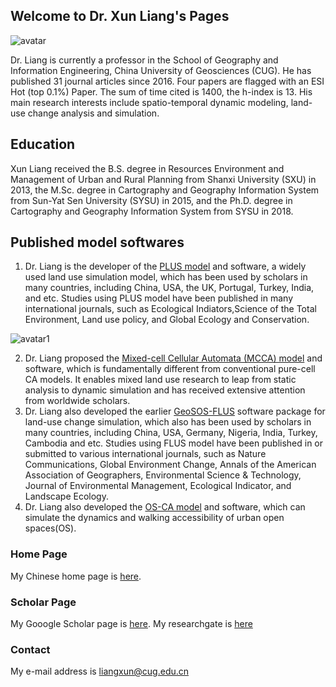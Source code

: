 ## Welcome to Dr. Xun Liang's Pages
![avatar](http://grzy.cug.edu.cn/__local/E/2E/16/3B99725E104F65A20FF6A77FBC0_9D121689_41CD.jpg)

Dr. Liang is currently a professor in the School of Geography and Information Engineering, China University of Geosciences (CUG). He has published 31 journal articles since 2016. Four papers are flagged with an ESI Hot (top 0.1%) Paper. The sum of time cited is 1400, the h-index is 13. His main research interests include spatio-temporal dynamic modeling, land-use change analysis and simulation.

## Education
Xun Liang received the B.S. degree in Resources Environment and Management of Urban and Rural Planning from Shanxi University (SXU) in 2013, the M.Sc. degree in Cartography and Geography Information System from Sun-Yat Sen University (SYSU) in 2015, and the Ph.D. degree in Cartography and Geography Information System from SYSU in 2018. 

## Published model softwares
1. Dr. Liang is the developer of the [PLUS model](https://github.com/HPSCIL/Patch-generating_Land_Use_Simulation_Model) and software, a widely used land use simulation model, which has been used by scholars in many countries, including China, USA, the UK, Portugal, Turkey, India, and etc. Studies using PLUS model have been published in many international journals, such as Ecological Indiators,Science of the Total Environment, Land use policy, and Global Ecology and Conservation. 

![avatar1](https://www.researchgate.net/profile/Xun-Liang-3/publication/344827904/figure/fig3/AS:954379632922625@1604553244297/Workflow-of-the-rule-mining-framework-based-on-a-land-expansion-analysis-strategy-with_Q320.jpg)

2. Dr. Liang proposed the [Mixed-cell Cellular Automata (MCCA) model](https://github.com/HPSCIL/Mixed_Cell_Cellullar_Automata)  and software, which is fundamentally different from conventional pure-cell CA models. It enables mixed land use research to leap from static analysis to dynamic simulation and has received extensive attention from worldwide scholars. 
3. Dr. Liang also developed the earlier [GeoSOS-FLUS](http://www.geosimulation.cn/FLUS.html) software package for land-use change simulation, which also has been used by scholars in many countries, including China, USA, Germany, Nigeria, India, Turkey, Cambodia and etc. Studies using FLUS model have been published in or submitted to various international journals, such as Nature Communications, Global Environment Change, Annals of the American Association of Geographers, Environmental Science & Technology, Journal of Environmental Management, Ecological Indicator, and Landscape Ecology. 
4. Dr. Liang also developed the [OS-CA model](https://github.com/HPSCIL/Open-Space-Cellular_Automata) and software, which can simulate the dynamics and walking accessibility of urban open spaces(OS). 



### Home Page
My Chinese home page is [here]( http://grzy.cug.edu.cn/liangxun/zh_CN/index.htm). 

### Scholar Page
My Gooogle Scholar page is [here]( https://xs2.dailyheadlines.cc/citations?user=sIZG1mkAAAAJ&hl=zh-CN&oi=ao). My researchgate is [here](https://www.researchgate.net/profile/Xun-Liang-3)

### Contact
My e-mail address is liangxun@cug.edu.cn


<script type="text/javascript" id="clustrmaps" src="//clustrmaps.com/map_v2.js?d=JLmMupn-j9R_OH9vuBzaXcG1t7U-zVqt-UQg1m9PAek&cl=ffffff&w=a"></script>
